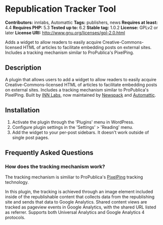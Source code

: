 # Republication Tracker Tool #
**Contributors:** innlabs, Automattic
**Tags:** publishers, news
**Requires at least:** 4.4
**Requires PHP:** 5.3
**Tested up to:** 6.2
**Stable tag:** 1.0.2
**License:** GPLv2 or later
**License URI:** http://www.gnu.org/licenses/gpl-2.0.html

Adds a widget to allow readers to easily acquire Creative-Commons-licensed HTML of articles to facilitate embedding posts on external sites. Includes a tracking mechanism similar to ProPublica's PixelPing.

## Description ##

A plugin that allows users to add a widget to allow readers to easily acquire Creative-Commons-licensed HTML of articles to facilitate embedding posts on external sites. Includes a tracking mechanism similar to ProPublica's PixelPing. Built by [INN Labs](https://labs.inn.org/), now maintained by [Newspack](https://newspack.com/) and [Automattic](https://automattic.com/).

## Installation ##

1. Activate the plugin through the 'Plugins' menu in WordPress.
2. Configure plugin settings in the 'Settings' > 'Reading' menu.
3. Add the widget to your per-post sidebars. It doesn't work outside of single post pages.

## Frequently Asked Questions ##

### How does the tracking mechanism work? ###

The tracking mechanism is similiar to ProPublica's [PixelPing](https://www.propublica.org/pixelping) tracking technology.

In this plugin, the tracking is achieved through an image element included inside of the republishable content that collects data from the republishing site and sends that data to Google Analytics. Shared content views are tracked as pageview events in Google Analytics, with the shared URL listed as referrer. Supports both Universal Analytics and Google Analytics 4 protocols.
